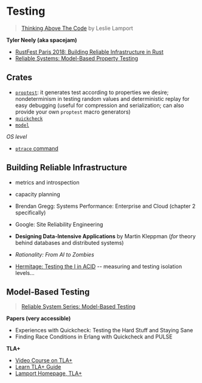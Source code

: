 # Testing

> [Thinking Above The Code](https://www.youtube.com/watch?v=-4Yp3j_jk8Q) by Leslie Lamport

**Tyler Neely (aka spacejam)**
* [RustFest Paris 2018: Building Reliable Infrastructure in Rust](https://www.youtube.com/watch?v=hMJEPWcSD8w)
* [Reliable Systems: Model-Based Property Testing](https://medium.com/@tylerneely/reliable-systems-series-model-based-property-testing-e89a433b360)

## Crates

* [`proptest`](https://crates.io/crates/proptest): it generates test according to properties we desire; nondeterminism in testing random values and deterministic replay for easy debugging (useful for compression and serialization; can also provide your own `proptest` macro generators)
* [`quickcheck`](https://crates.io/crates/quickcheck)
* [`model`](https://crates.io/crates/model)

*OS level*
* [`ptrace` command](http://man7.org/linux/man-pages/man2/ptrace.2.html)

## Building Reliable Infrastructure

* metrics and introspection
* capacity planning
* Brendan Gregg: Systems Performance: Enterprise and Cloud (chapter 2 specifically)
* Google: Site Reliability Engineering
* **Designing Data-Intensive Applications** by Martin Kleppman (*for* theory behind databases and distributed systems)

* *Rationality: From AI to Zombies*

* [Hermitage: Testing the I in ACID](http://martin.kleppmann.com/2014/11/25/hermitage-testing-the-i-in-acid.html) -- measuring and testing isolation levels...

## Model-Based Testing
> [Reliable System Series: Model-Based Testing](https://medium.com/@tylerneely/reliable-systems-series-model-based-property-testing-e89a433b360)

**Papers (very accessible)**
* Experiences with Quickcheck: Testing the Hard Stuff and Staying Sane
* Finding Race Conditions in Erlang with Quickcheck and PULSE

**TLA+**
* [Video Course on TLA+](https://lamport.azurewebsites.net/video/videos.html)
* [Learn TLA+ Guide](https://learntla.com/introduction/)
* [Lamport Homepage, TLA+](https://lamport.azurewebsites.net/tla/tla.html)
